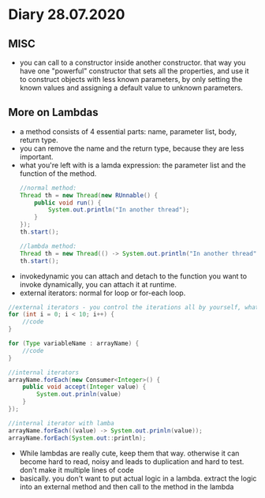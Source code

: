 # Diary 28.07.2020

## MISC

- you can call to a constructor inside another constructor. that way you have one "powerful" constructor that sets all the properties, and use it to construct objects with less known parameters, by only setting the known values and assigning a default value to unknown parameters.

## More on Lambdas

- a method consists of 4 essential parts: name, parameter list, body, return type.
- you can remove the name and the return type, because they are less important. 
- what you're left with is a lamda expression: the parameter list and the function of the method.
  ```java
  //normal method:
  Thread th = new Thread(new RUnnable() {
      public void run() {
          System.out.println("In another thread");
      }
  });
  th.start();

  //lambda method:
  Thread th = new Thread(() -> System.out.println("In another thread"));
  th.start(); 
  ```
* invokedynamic you can attach and detach to the function you want to invoke dynamically, you can attach it at runtime. 
* external iterators: normal for loop or for-each loop. 
```java
//external iterators - you control the iterations all by yourself, what is happening and why. 
for (int i = 0; i < 10; i++) {
    //code
}

for (Type variableName : arrayName) {
    //code
}

//internal iterators 
arrayName.forEach(new Consumer<Integer>() {
    public void accept(Integer value) {
        System.out.prinln(value)
    }
});

//internal iterator with lamba
arrayName.forEach((value) -> System.out.prinln(value)); 
arrayName.forEach(System.out::println); 
```

- While lambdas are really cute, keep them that way. otherwise it can become hard to read, noisy and leads to duplication and hard to test. don't make it multiple lines of code
- basically. you don't want to put actual logic in a lambda. extract the logic into an external method and then call to the method in the lambda
